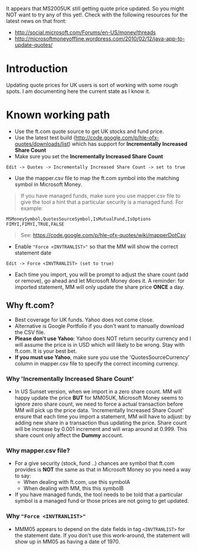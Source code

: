 It appears that MS2005UK still getting quote price updated. So you might NOT want to try any of this yet!. Check with the following resources for the latest news on that front:
  * http://social.microsoft.com/Forums/en-US/money/threads
  * http://microsoftmoneyoffline.wordpress.com/2010/02/12/java-app-to-update-quotes/

# Introduction #

Updating quote prices for UK users is sort of working with some rough spots. I am documenting here the current state as I know it.

# Known working path #

  * Use the ft.com quote source to get UK stocks and fund price.
  * Use the latest test build (http://code.google.com/p/hle-ofx-quotes/downloads/list) which has support for **Incrementally Increased Share Count**
  * Make sure you set the **Incrementally Increased Share Count**
```
Edit -> Quotes -> Incrementally Increased Share Count -> set to true
```
  * Use the mapper.csv file to map the ft.com symbol into the matching symbol in Microsoft Money.
> If you have managed funds, make sure you use mapper.csv file to give the tool a hint that a particular security is a managed fund. For example:
```
MSMoneySymbol,QuotesSourceSymbol,IsMutualFund,IsOptions
FIMYI,FIMYI,TRUE,FALSE
```
> See: https://code.google.com/p/hle-ofx-quotes/wiki/mapperDotCsv
  * Enable `"Force <INVTRANLIST>"` so that the MM will show the correct statement date
```
Edit -> Force <INVTRANLIST> (set to true)
```
  * Each time you import, you will be prompt to adjust the share count (add or remove), go ahead and let Microsoft Money does it. A reminder: for imported statement, MM will only update the share price **ONCE** a day.

## Why ft.com? ##

  * Best coverage for UK funds. Yahoo does not come close.
  * Alternative is Google Portfolio if you don't want to manually download the CSV file.
  * **Please don't use Yahoo**: Yahoo does NOT return security currency and I will assume the price is in USD which will likely to be wrong. Stay with ft.com. It is your best bet.
  * **If you must use Yahoo**, make sure you use the 'QuotesSourceCurrency' column in mapper.csv file to specify the correct incoming currency.

### Why 'Incrementally Increased Share Count' ###

  * In US Sunset version, when we import in a zero share count. MM will happy update the price **BUT** for MM05UK, Microsoft Money seems to ignore zero share count, we need to force a actual transaction before MM will pick up the price data. 'Incrementally Increased Share Count' ensure that each time you import a statement, MM will have to adjust: by adding new share in a transaction thus updating the price. Share count will be increase by 0.001 increment and will wrap around at 0.999. This share count only affect the **Dummy** account.

### Why mapper.csv file? ###

  * For a give security (stock, fund ..) chances are symbol that ft.com provides is **NOT** the same as that in Microsoft Money so you need a way to say:
    * When dealing with ft.com, use this symbolA
    * When dealing with MM, this this symbolB
  * If you have managed funds, the tool needs to be told that a particular symbol is a managed fund or those prices are not going to get updated.

### Why `"Force <INVTRANLIST>"` ###

  * MMM05 appears to depend on the date fields in tag `<INVTRANLIST>` for the statement date. If you don't use this work-around, the statement will show up in MM05 as having a date of 1970.